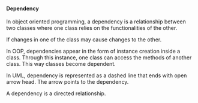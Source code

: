 #### Dependency

In object oriented programming, a dependency is a relationship between two classes where one class relies on the functionalities of the other.

If changes in one of the class may cause changes to the other.

In OOP, dependencies appear in the form of instance creation inside a class. Through this instance, one class can access the methods of another class. This way classes become dependent.


In UML, dependency is represented as a dashed line that ends with open arrow head. The arrow points to the dependency.

A dependency is a directed relationship.



```mermaid
```
